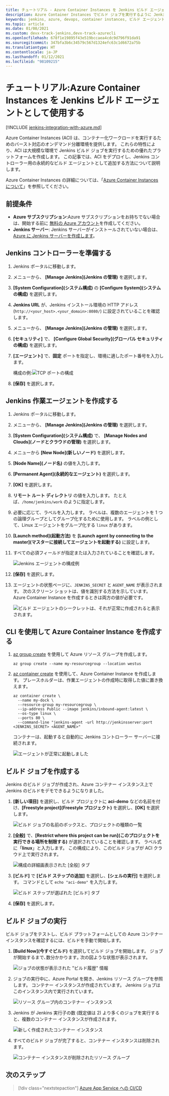 ```yaml
---
title: チュートリアル - Azure Container Instances を Jenkins ビルド エージェントとして使用する
description: Azure Container Instances でビルド ジョブを実行するように Jenkins サーバーを構成する方法について説明します
keywords: jenkins, azure, devops, container instances, ビルド エージェント
ms.topic: article
ms.date: 01/08/2021
ms.custom: devx-track-jenkins,devx-track-azurecli
ms.openlocfilehash: 678f1e19895f43e519bccaea4cdc9d796f91da91
ms.sourcegitcommit: 347bfa3b6c34579c567d1324efc63c1d6672a75b
ms.translationtype: HT
ms.contentlocale: ja-JP
ms.lasthandoff: 01/12/2021
ms.locfileid: "98109215"
---
```

# <a name="tutorial-use-azure-container-instances-as-a-jenkins-build-agent"></a>チュートリアル:Azure Container Instances を Jenkins ビルド エージェントとして使用する

[!INCLUDE [jenkins-integration-with-azure.md](includes/jenkins-integration-with-azure.md)]

Azure Container Instances (ACI) は、コンテナー化ワークロードを実行するためのバースト対応のオンデマンド分離環境を提供します。 これらの特性により、ACI は大規模な環境で Jenkins ビルド ジョブを実行するための優れたプラットフォームを作成します。 この記事では、ACI をデプロイし、Jenkins コントローラー用の永続的なビルド エージェントとして追加する方法について説明します。

Azure Container Instances の詳細については、「[Azure Container Instances について](/azure/container-instances/container-instances-overview)」を参照してください。

## <a name="prerequisites"></a>前提条件

- **Azure サブスクリプション**:Azure サブスクリプションをお持ちでない場合は、開始する前に [無料の Azure アカウント](https://azure.microsoft.com/free/?ref=microsoft.com&utm_source=microsoft.com&utm_medium=docs&utm_campaign=visualstudio)を作成してください。
- **Jenkins サーバー**: Jenkins サーバーがインストールされていない場合は、[Azure に Jenkins サーバーを作成します](./configure-on-linux-vm.md)。

## <a name="prepare-the-jenkins-controller"></a>Jenkins コントローラーを準備する

1. Jenkins ポータルに移動します。

1. メニューから、 **[Manage Jenkins]\(Jenkins の管理\)** を選択します。

1. **[System Configuration]\(システム構成\)** の **[Configure System]\(システムの構成\)** を選択します。

1. **Jenkins URL** が、Jenkins インストール環境の HTTP アドレス (`http://<your_host>.<your_domain>:8080/`) に設定されていることを確認します。

1. メニューから、 **[Manage Jenkins]\(Jenkins の管理\)** を選択します。

1. **[セキュリティ]** で、 **[Configure Global Security]\(グローバル セキュリティの構成\)** を選択します。

1. **[エージェント]** で、**固定** ポートを指定し、環境に適したポート番号を入力します。

    構成の例:![TCP ポートの構成](./media/azure-container-instances-as-jenkins-build-agent/agent-port.png)

1. **[保存]** を選択します。

## <a name="create-jenkins-work-agent"></a>Jenkins 作業エージェントを作成する

1. Jenkins ポータルに移動します。

1. メニューから、 **[Manage Jenkins]\(Jenkins の管理\)** を選択します。

1. **[System Configuration]\(システム構成\)** で、 **[Manage Nodes and Clouds]\(ノードとクラウドの管理\)** を選択します。

1. メニューから **[New Node]\(新しいノード\)** を選択します。

1. **[Node Name]\(ノード名\)** の値を入力します。

1. **[Permanent Agent]\(永続的なエージェント\)** を選択します。

1. **[OK]** を選択します。

1. **リモート ルート ディレクトリ** の値を入力します。 たとえば、`/home/jenkins/work` のように指定します。

1. 必要に応じて、ラベルを入力します。 ラベルは、複数のエージェントを 1 つの論理グループとしてグループ化するために使用します。 ラベルの例として、Linux エージェントをグループ化する `linux` があります。

1. **[Launch method]\(起動方法\)** を **[Launch agent by connecting to the master]\(マスターに接続してエージェントを起動する\)** に設定します。

1. すべての必須フィールドが指定または入力されていることを確認します。

    ![Jenkins エージェントの構成例](./media/azure-container-instances-as-jenkins-build-agent/agent-config.png)

1. **[保存]** を選択します。

1. エージェントの状態ページに、`JENKINS_SECRET` と `AGENT_NAME` が表示されます。 次のスクリーン ショットは、値を識別する方法を示しています。 Azure Container Instance を作成するときは両方の値が必要です。

    ![ビルド エージェントのシークレットは、それが正常に作成されると表示されます。](./media/azure-container-instances-as-jenkins-build-agent/jenkins-secret.png)

## <a name="create-azure-container-instance-with-cli"></a>CLI を使用して Azure Container Instance を作成する

1. [az group create](/cli/azure/group?#az_group_create) を使用して Azure リソース グループを作成します。

      ```azurecli
      az group create --name my-resourcegroup --location westus
      ```

1. [az container create](https://docs.microsoft.com/cli/azure/container#az_container_create) を使用して、Azure Container Instance を作成します。 プレースホルダーは、作業エージェントの作成時に取得した値に置き換えます。

    ```azurecli
    az container create \
      --name my-dock \
      --resource-group my-resourcegroup \
      --ip-address Public --image jenkins/inbound-agent:latest \
      --os-type linux \
      --ports 80 \
      --command-line "jenkins-agent -url http://jenkinsserver:port <JENKINS_SECRET> <AGENT_NAME>"
    ```

    コンテナーは、起動すると自動的に Jenkins コントローラー サーバーに接続されます。

    ![エージェントが正常に起動しました](./media/azure-container-instances-as-jenkins-build-agent/agent-start.png)

## <a name="create-a-build-job"></a>ビルド ジョブを作成する

Jenkins のビルド ジョブが作成され、Azure コンテナー インスタンス上で Jenkins のビルドをデモできるようになりました。

1. **[新しい項目]** を選択し、ビルド プロジェクトに **aci-demo** などの名前を付け、**[Freestyle project]\(Freestyle プロジェクト\)** を選択し、**[OK]** を選択します。

   ![ビルド ジョブの名前のボックスと、プロジェクトの種類の一覧](./media/azure-container-instances-as-jenkins-build-agent/jenkins-new-job.png)

2. **[全般]** で、**[Restrict where this project can be run]\(このプロジェクトを実行できる場所を制限する\)** が選択されていることを確認します。 ラベル式に「**linux**」と入力します。 この構成により、このビルド ジョブが ACI クラウド上で実行されます。

   ![構成の詳細画表示された [全般] タブ](./media/azure-container-instances-as-jenkins-build-agent/jenkins-job-01.png)

3. **[ビルド]** で **[ビルド ステップの追加]** を選択し、**[シェルの実行]** を選択します。 コマンドとして `echo "aci-demo"` を入力します。

   ![ビルド ステップが選ばれた [ビルド] タブ](./media/azure-container-instances-as-jenkins-build-agent/jenkins-job-02.png)

5. **[保存]** を選択します。

## <a name="run-the-build-job"></a>ビルド ジョブの実行

ビルド ジョブをテストし、ビルド プラットフォームとしての Azure コンテナー インスタンスを確認するには、ビルドを手動で開始します。

1. **[Build Now]\(今すぐビルド\)** を選択してビルド ジョブを開始します。 ジョブが開始するまで､数分かかります｡ 次の図ような状態が表示されます。

   ![ジョブの状態が表示された "ビルド履歴" 情報](./media/azure-container-instances-as-jenkins-build-agent/jenkins-job-status.png)

2. ジョブの実行中に、Azure Portal を開き、Jenkins リソース グループを参照します。 コンテナー インスタンスが作成されています。 Jenkins ジョブはこのインスタンス内で実行されています。

   ![リソース グループ内のコンテナー インスタンス](./media/azure-container-instances-as-jenkins-build-agent/jenkins-aci.png)

3. Jenkins が Jenkins 実行子の数 (既定値は 2) より多くのジョブを実行すると、複数のコンテナー インスタンスが作成されます。

   ![新しく作成されたコンテナー インスタンス](./media/azure-container-instances-as-jenkins-build-agent/jenkins-aci-multi.png)

4. すべてのビルド ジョブが完了すると、コンテナー インスタンスは削除されます。

   ![コンテナー インスタンスが削除されたリソース グループ](./media/azure-container-instances-as-jenkins-build-agent/jenkins-aci-none.png)

## <a name="next-steps"></a>次のステップ

> [!div class="nextstepaction"]
> [Azure App Service への CI/CD](/azure/jenkins/tutorial-jenkins-deploy-web-app-azure-app-service)